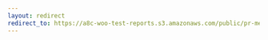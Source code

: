 ```yaml
---
layout: redirect
redirect_to: https://a8c-woo-test-reports.s3.amazonaws.com/public/pr-merge/44667/api/index.html
---
```

